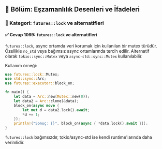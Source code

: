 ## 📘 Bölüm: Eşzamanlılık Desenleri ve İfadeleri  
### 🔹 Kategori: `futures::lock` ve alternatifleri  
#### ✅ Cevap 1069: `futures::lock` ve alternatifleri

`futures::lock`, async ortamda veri korumak için kullanılan bir mutex türüdür. Özellikle `no_std` veya bağımsız async ortamlarında tercih edilir. Alternatif olarak `tokio::sync::Mutex` veya `async-std::sync::Mutex` kullanılabilir.

Kullanım örneği:
```rust
use futures::lock::Mutex;
use std::sync::Arc;
use futures::executor::block_on;

fn main() {
    let data = Arc::new(Mutex::new(0));
    let data2 = Arc::clone(&data);
    block_on(async move {
        let mut d = data2.lock().await;
        *d += 1;
    });
    println!("Sonuç: {}", block_on(async { *data.lock().await }));
}
```
`futures::lock` bağımsızdır, tokio/async-std ise kendi runtime'larında daha verimlidir.
